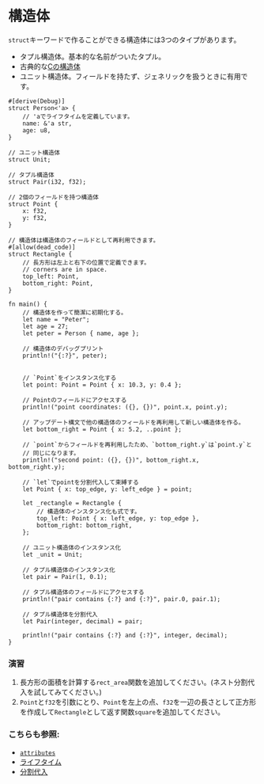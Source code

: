 # 構造体

`struct`キーワードで作ることができる構造体には3つのタイプがあります。

* タプル構造体。基本的な名前がついたタプル。
* 古典的な[Cの構造体][c_struct]
* ユニット構造体。フィールドを持たず、ジェネリックを扱うときに有用です。

```rust,editable
#[derive(Debug)]
struct Person<'a> {
    // 'aでライフタイムを定義しています。
    name: &'a str,
    age: u8,
}

// ユニット構造体
struct Unit;

// タプル構造体
struct Pair(i32, f32);

// 2個のフィールドを持つ構造体
struct Point {
    x: f32,
    y: f32,
}

// 構造体は構造体のフィールドとして再利用できます。
#[allow(dead_code)]
struct Rectangle {
    // 長方形は左上と右下の位置で定義できます。
    // corners are in space.
    top_left: Point,
    bottom_right: Point,
}

fn main() {
    // 構造体を作って簡潔に初期化する。
    let name = "Peter";
    let age = 27;
    let peter = Person { name, age };

    // 構造体のデバッグプリント
    println!("{:?}", peter);


    // `Point`をインスタンス化する
    let point: Point = Point { x: 10.3, y: 0.4 };

    // Pointのフィールドにアクセスする
    println!("point coordinates: ({}, {})", point.x, point.y);

    // アップデート構文で他の構造体のフィールドを再利用して新しい構造体を作る。
    let bottom_right = Point { x: 5.2, ..point };

    // `point`からフィールドを再利用したため、`bottom_right.y`は`point.y`と
    // 同じになります。
    println!("second point: ({}, {})", bottom_right.x, bottom_right.y);

    // `let`でpointを分割代入して束縛する
    let Point { x: top_edge, y: left_edge } = point;

    let _rectangle = Rectangle {
        // 構造体のインスタンス化も式です。
        top_left: Point { x: left_edge, y: top_edge },
        bottom_right: bottom_right,
    };

    // ユニット構造体のインスタンス化
    let _unit = Unit;

    // タプル構造体のインスタンス化
    let pair = Pair(1, 0.1);

    // タプル構造体のフィールドにアクセスする
    println!("pair contains {:?} and {:?}", pair.0, pair.1);

    // タプル構造体を分割代入
    let Pair(integer, decimal) = pair;

    println!("pair contains {:?} and {:?}", integer, decimal);
}
```

### 演習

1. 長方形の面積を計算する`rect_area`関数を追加してください。(ネスト分割代入を試してみてください。)
2. `Point`と`f32`を引数にとり、`Point`を左上の点、`f32`を一辺の長さとして正方形を作成して`Rectangle`として返す関数`square`を追加してください。

### こちらも参照:

- [`attributes`][attributes]
- [ライフタイム][lifetime]
- [分割代入][destructuring]

[attributes]: ../attribute.md
[c_struct]: https://en.wikipedia.org/wiki/Struct_(C_programming_language)
[destructuring]: ../flow_control/match/destructuring.md
[lifetime]: ../scope/lifetime.md
